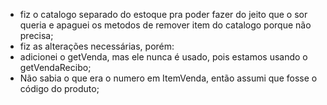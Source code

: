 - fiz o catalogo separado do estoque pra poder fazer do jeito que o sor queria e apaguei os metodos de remover item do catalogo porque não precisa;
- fiz as alterações necessárias, porém:
- adicionei o getVenda, mas ele nunca é usado, pois estamos usando o getVendaRecibo;
- Não sabia o que era o numero em ItemVenda, então assumi que fosse o código do produto;